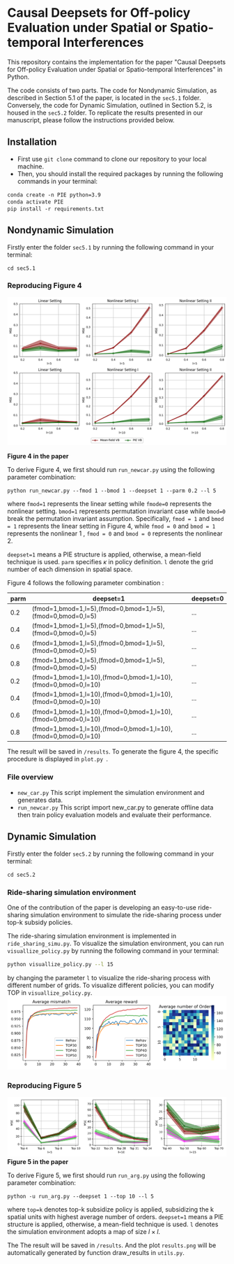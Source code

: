 # Causal Deepsets for Off-policy Evaluation under Spatial or Spatio-temporal Interferences

This repository contains the implementation for the paper "Causal Deepsets for Off-policy Evaluation under Spatial or Spatio-temporal Interferences" in Python.

The code consists of two parts. The code for Nondynamic Simulation, as described in Section 5.1 of the paper, is located in the `sec5.1` folder. Conversely, the code for Dynamic Simulation, outlined in Section 5.2, is housed in the `sec5.2` folder. To replicate the results presented in our manuscript, please follow the instructions provided below.

## Installation

* First use `git clone` command to clone our repository to your local machine.
* Then, you should install the required packages by running the following commands in your terminal:

```
conda create -n PIE python=3.9
conda activate PIE
pip install -r requirements.txt
```

## Nondynamic Simulation

Firstly enter the folder `sec5.1` by running the following command in your terminal:

```
cd sec5.1
```

### Reproducing Figure 4
![visual](/image/fig4.png)

**Figure 4 in the paper**

To derive Figure 4, we first should run `run_newcar.py` using the following parameter combination:

```
python run_newcar.py --fmod 1 --bmod 1 --deepset 1 --parm 0.2 --l 5
```

where `fmod=1` represents the linear setting while `fmode=0` represents the nonlinear setting. `bmod=1` represents permutation invariant case while `bmod=0` break the permutation invariant assumption. Specifically, `fmod = 1` and `bmod = 1` represents the linear setting in Figure 4, while `fmod = 0` and `bmod = 1` represents the nonlinear 1 , `fmod = 0` and `bmod = 0` represents the nonlinear 2.

`deepset=1` means a PIE structure is applied, otherwise, a mean-field technique is used. `parm` specifies $\kappa$ in policy definition. `l` denote the grid number of each dimension in spatial space.

Figure 4 follows the following parameter combination :

| parm | deepset=1                                                      | deepset=0 |
| ---- | -------------------------------------------------------------- | --------- |
| 0.2  | (fmod=1,bmod=1,l=5),(fmod=0,bmod=1,l=5),(fmod=0,bmod=0,l=5)    | ...       |
| 0.4  | (fmod=1,bmod=1,l=5),(fmod=0,bmod=1,l=5),(fmod=0,bmod=0,l=5)    | ...       |
| 0.6  | (fmod=1,bmod=1,l=5),(fmod=0,bmod=1,l=5),(fmod=0,bmod=0,l=5)    | ...       |
| 0.8  | (fmod=1,bmod=1,l=5),(fmod=0,bmod=1,l=5),(fmod=0,bmod=0,l=5)    | ...       |
| 0.2  | (fmod=1,bmod=1,l=10),(fmod=0,bmod=1,l=10),(fmod=0,bmod=0,l=10) | ...       |
| 0.4  | (fmod=1,bmod=1,l=10),(fmod=0,bmod=1,l=10),(fmod=0,bmod=0,l=10) | ...       |
| 0.6  | (fmod=1,bmod=1,l=10),(fmod=0,bmod=1,l=10),(fmod=0,bmod=0,l=10) | ...       |
| 0.8  | (fmod=1,bmod=1,l=10),(fmod=0,bmod=1,l=10),(fmod=0,bmod=0,l=10) | ...       |

The result will be saved in `/results`. To generate the figure 4, the specific procedure is displayed in `plot.py `.

### File overview

* `new_car.py` This script implement the simulation environment and generates data.
* `run_newcar.py` This script import new_car.py to generate offline data then train policy evaluation models and evaluate their performance.

## Dynamic Simulation

Firstly enter the folder `sec5.2` by running the following command in your terminal:

```
cd sec5.2
```

### Ride-sharing simulation environment

One of the contribution of the paper is developing an easy-to-use ride-sharing simulation environment to simulate the ride-sharing process under top-k subsidy policies.

The ride-sharing simulation environment is implemented in `ride_sharing_simu.py`. To visualize the simulation environment, you can run `visuallize_policy.py` by running the following command in your terminal:

```bash
python visuallize_policy.py --l 15
```

by changing the parameter `l` to visualize the ride-sharing process with different number of grids. To visualize different policies, you can modify TOP in `visuallize_policy.py`.
![visual](/image/policy.png)


### Reproducing Figure 5
![visual](/image/fig5.png)
**Figure 5 in the paper**

To derive Figure 5, we first should run `run_arg.py` using the following parameter combination:

```
python -u run_arg.py --deepset 1 --top 10 --l 5
```

where `top=k` denotes top-k subsidize policy is applied, subsidizing the k spatial units with highest average number of orders. `deepset=1` means a PIE structure is applied, otherwise, a mean-field technique is used. `l` denotes the simulation environment adopts a map of size $l × l$.

The 
The result will be saved in `/results`. And the plot `results.png` will be automatically generated by function draw_results in `utils.py`.
